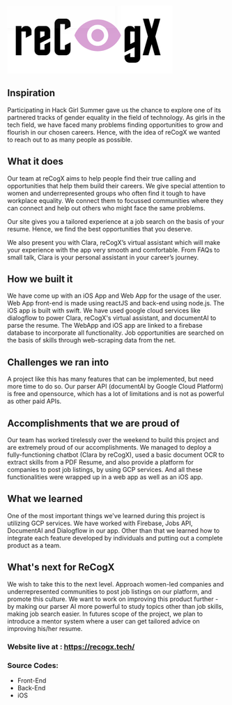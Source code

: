![img](img.png)

## Inspiration
Participating in Hack Girl Summer gave us the chance to explore one of its partnered tracks of gender equality in the field of technology. As girls in the tech field, we have faced many problems finding opportunities to grow and flourish in our chosen careers. Hence, with the idea of reCogX we wanted to reach out to as many people as possible.

## What it does
Our team at reCogX aims to help people find their true calling and opportunities that help them build their careers. We give special attention to women and underrepresented groups who often find it tough to have workplace equality. We connect them to focussed communities where they can connect and help out others who might face the same problems.

Our site gives you a tailored experience at a job search on the basis of your resume. Hence, we find the best opportunities that you deserve.

We also present you with Clara, reCogX’s virtual assistant which will make your experience with the app very smooth and comfortable. From FAQs to small talk, Clara is your personal assistant in your career’s journey.

## How we built it
We have come up with an iOS App and Web App for the usage of the user. Web App front-end is made using reactJS and back-end using node.js. The iOS app is built with swift. We have used google cloud services like dialogflow to power Clara, reCogX's virtual assistant, and documentAI to parse the resume. The WebApp and iOS app are linked to a firebase database to incorporate all functionality. Job opportunities are searched on the basis of skills through web-scraping data from the net.

## Challenges we ran into
A project like this has many features that can be implemented, but need more time to do so. Our parser API (documentAI by Google Cloud Platform) is free and opensource, which has a lot of limitations and is not as powerful as other paid APIs. 

## Accomplishments that we are proud of
Our team has worked tirelessly over the weekend to build this project and are extremely proud of our accomplishments. We managed to deploy a fully-functioning chatbot (Clara by reCogX), used a basic document OCR to extract skills from a PDF Resume, and also provide a platform for companies to post job listings, by using GCP services. And all these functionalities were wrapped up in a web app as well as an iOS app.

## What we learned
One of the most important things we've learned during this project is utilizing GCP services. We have worked with Firebase, Jobs API, DocumentAI and Dialogflow in our app. Other than that we learned how to integrate each feature developed by individuals and putting out a complete product as a team.

## What's next for ReCogX
We wish to take this to the next level. Approach women-led companies and underrepresented communities to post job listings on our platform, and promote this culture. We want to work on improving this product further - by making our parser AI more powerful to study topics other than job skills, making job search easier. In futures scope of the project, we plan to introduce a mentor system where a user can get tailored advice on improving his/her resume.

### Website live at : https://recogx.tech/

### Source Codes:
- Front-End
- Back-End
- iOS

